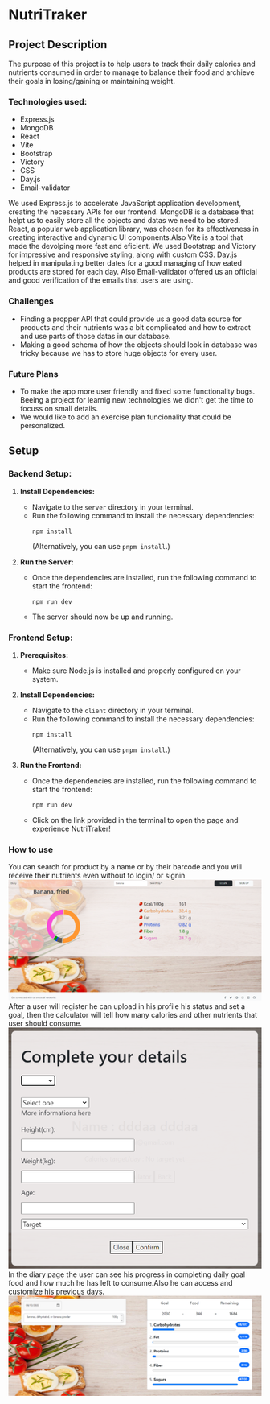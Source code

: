 # NutriTraker

## Project Description

The purpose of this project is to help users to track their daily calories and nutrients consumed in order to manage to balance their food and archieve their goals in losing/gaining or maintaining weight.

### Technologies used:

- Express.js
- MongoDB
- React
- Vite
- Bootstrap
- Victory
- CSS
- Day.js
- Email-validator

We used Express.js to accelerate JavaScript application development, creating the necessary APIs for our frontend. MongoDB is a database that helpt us to easily store all the objects and datas we need to be stored. React, a popular web application library, was chosen for its effectiveness in creating interactive and dynamic UI components.Also Vite is a tool that made the devolping more fast and eficient. We used Bootstrap and Victory for impressive and responsive styling, along with custom CSS. Day.js helped in manipulating better dates for a good managing of how eated products are stored for each day. Also Email-validator offered us an official and good verification of the emails that users are using.

### Challenges

- Finding a propper API that could provide us a good data source for products and their nutrients was a bit complicated and how to extract and use parts of those datas in our database.
- Making a good schema of how the objects should look in database was tricky because we has to store huge objects for every user.

### Future Plans

- To make the app more user friendly and fixed some functionality bugs. Beeing a project for learnig new technologies we didn't get the time to focuss on small details.
- We would like to add an exercise plan funcionality that could be personalized.

## Setup

### Backend Setup:

1. **Install Dependencies:**

   - Navigate to the `server` directory in your terminal.
   - Run the following command to install the necessary dependencies:
     ```
     npm install
     ```
     (Alternatively, you can use `pnpm install`.)

2. **Run the Server:**
   - Once the dependencies are installed, run the following command to start the frontend:
     ```
     npm run dev
     ```
   - The server should now be up and running.

### Frontend Setup:

1. **Prerequisites:**

   - Make sure Node.js is installed and properly configured on your system.

2. **Install Dependencies:**

   - Navigate to the `client` directory in your terminal.
   - Run the following command to install the necessary dependencies:
     ```
     npm install
     ```
     (Alternatively, you can use `pnpm install`.)

3. **Run the Frontend:**
   - Once the dependencies are installed, run the following command to start the frontend:
     ```
     npm run dev
     ```
   - Click on the link provided in the terminal to open the page and experience NutriTraker!

### How to use

You can search for product by a name or by their barcode and you will receive their nutrients even without to login/ or signin
![Alt text](image-1.png)
After a user will register he can upload in his profile his status and set a goal, then the calculator will tell how many calories and other nutrients that user should consume.
![Alt text](image-2.png)
In the diary page the user can see his progress in completing daily goal food and how much he has left to consume.Also he can access and customize his previous days.
![Alt text](image-3.png)


